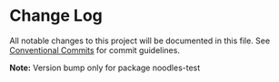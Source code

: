 # Change Log

All notable changes to this project will be documented in this file.
See [Conventional Commits](https://conventionalcommits.org) for commit guidelines.

**Note:** Version bump only for package noodles-test

